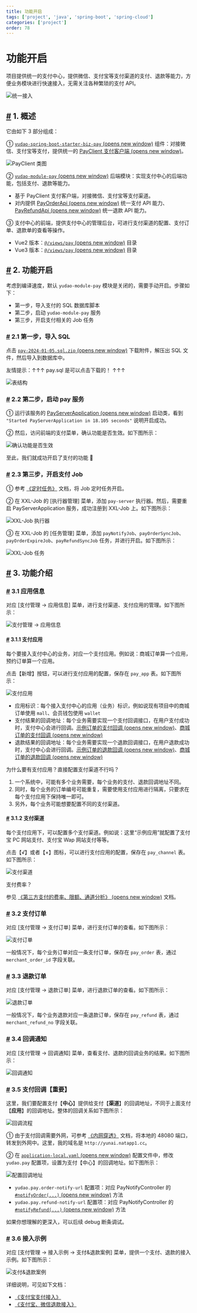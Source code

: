```yaml
---
title: 功能开启
tags: ['project', 'java', 'spring-boot', 'spring-cloud']
categories: ['project']
order: 78
---
```

# 功能开启

项目提供统一的支付中心，提供微信、支付宝等支付渠道的支付、退款等能力，方便业务模块进行快速接入，无需关注各种繁琐的支付 API。

 ![统一接入](https://cloud.iocoder.cn/img/%E6%94%AF%E4%BB%98%E6%89%8B%E5%86%8C/%E5%8A%9F%E8%83%BD%E5%BC%80%E5%90%AF/%E7%BB%9F%E4%B8%80%E6%8E%A5%E5%85%A5.png)

 ## [#](#_1-概述) 1. 概述

 它由如下 3 部分组成：

 ① [`yudao-spring-boot-starter-biz-pay`  (opens new window)](https://github.com/YunaiV/yudao-cloud/blob/master/yudao-framework/yudao-spring-boot-starter-biz-pay/) 组件：对接微信、支付宝等支付，提供统一的 [PayClient 支付客户端  (opens new window)](https://github.com/YunaiV/yudao-cloud/blob/master/yudao-framework/yudao-spring-boot-starter-biz-pay/src/main/java/cn/iocoder/yudao/framework/pay/core/client/PayClient.java)。

 ![PayClient 类图](https://cloud.iocoder.cn/img/%E6%94%AF%E4%BB%98%E6%89%8B%E5%86%8C/%E5%8A%9F%E8%83%BD%E5%BC%80%E5%90%AF/PayClient%E7%B1%BB%E5%9B%BE.png)

 ② [`yudao-module-pay`  (opens new window)](https://github.com/YunaiV/yudao-cloud/tree/master/yudao-module-pay) 后端模块：实现支付中心的后端功能，包括支付、退款等能力。

 * 基于 PayClient 支付客户端，对接微信、支付宝等支付渠道。
* 对内提供 [PayOrderApi  (opens new window)](https://github.com/YunaiV/yudao-cloud/blob/master/yudao-module-pay/yudao-module-pay-api/src/main/java/cn/iocoder/yudao/module/pay/api/order/PayOrderApi.java) 统一支付 API 能力、[PayRefundApi  (opens new window)](https://github.com/YunaiV/yudao-cloud/blob/master/yudao-module-pay/yudao-module-pay-api/src/main/java/cn/iocoder/yudao/module/pay/api/refund/PayRefundApi.java) 统一退款 API 能力。

 ③ 支付中心的前端，提供支付中心的管理后台，可进行支付渠道的配置、支付订单、退款单的查看等操作。

 * Vue2 版本：[`@/views/pay`  (opens new window)](https://gitee.com/yudaocode/yudao-ui-admin-vue2/tree/master/src/views/pay) 目录
* Vue3 版本：[`@/views/pay`  (opens new window)](https://github.com/yudaocode/yudao-ui-admin-vue3/tree/master/src/views/pay) 目录

 ## [#](#_2-功能开启) 2. 功能开启

 考虑到编译速度，默认 `yudao-module-pay` 模块是关闭的，需要手动开启。步骤如下：

 * 第一步，导入支付的 SQL 数据库脚本
* 第二步，启动 `yudao-module-pay` 服务
* 第三步，开启支付相关的 Job 任务

 ### [#](#_2-1-第一步-导入-sql) 2.1 第一步，导入 SQL

 点击 [`pay-2024-01-05.sql.zip`  (opens new window)](https://t.zsxq.com/15mEuhfnK) 下载附件，解压出 SQL 文件，然后导入到数据库中。

 友情提示：↑↑↑ pay.sql 是可以点击下载的！ ↑↑↑

 ![表结构](https://cloud.iocoder.cn/img/%E6%94%AF%E4%BB%98%E6%89%8B%E5%86%8C/%E5%8A%9F%E8%83%BD%E5%BC%80%E5%90%AF/%E7%AC%AC%E4%BA%8C%E6%AD%A5-%E8%A1%A8%E7%BB%93%E6%9E%84.png)

 ### [#](#_2-2-第二步-启动-pay-服务) 2.2 第二步，启动 pay 服务

 ① 运行该服务的 [PayServerApplication  (opens new window)](https://github.com/YunaiV/yudao-cloud/blob/master/yudao-module-pay/yudao-module-pay-biz/src/main/java/cn/iocoder/yudao/module/pay/PayServerApplication.java) 启动类，看到 `"Started PayServerApplication in 18.105 seconds"` 说明开启成功。

 ② 然后，访问前端的支付菜单，确认功能是否生效。如下图所示：

 ![确认功能是否生效](https://cloud.iocoder.cn/img/%E6%94%AF%E4%BB%98%E6%89%8B%E5%86%8C/%E5%8A%9F%E8%83%BD%E5%BC%80%E5%90%AF/%E7%AC%AC%E4%B8%89%E6%AD%A5-01.png)

 至此，我们就成功开启了支付的功能 🙂

 ### [#](#_2-3-第三步-开启支付-job) 2.3 第三步，开启支付 Job

 ① 参考 [《定时任务》](/job/) 文档，将 Job 定时任务开启。

 ② 在 XXL-Job 的 [执行器管理] 菜单，添加 `pay-server` 执行器。然后，需要重启 PayServerApplication 服务，成功注册到 XXL-Job 上。如下图所示：

 ![XXL-Job 执行器](https://cloud.iocoder.cn/img/%E6%94%AF%E4%BB%98%E6%89%8B%E5%86%8C/%E5%8A%9F%E8%83%BD%E5%BC%80%E5%90%AF/XXL-Job-%E6%89%A7%E8%A1%8C%E5%99%A8.png)

 ③ 在 XXL-Job 的 [任务管理] 菜单，添加 `payNotifyJob`、`payOrderSyncJob`、`payOrderExpireJob`、`payRefundSyncJob` 任务，并进行开启。如下图所示：

 ![XXL-Job 任务](https://cloud.iocoder.cn/img/%E6%94%AF%E4%BB%98%E6%89%8B%E5%86%8C/%E5%8A%9F%E8%83%BD%E5%BC%80%E5%90%AF/XXL-Job-%E4%BB%BB%E5%8A%A1.png)

 ## [#](#_3-功能介绍) 3. 功能介绍

 ### [#](#_3-1-应用信息) 3.1 应用信息

 对应 [支付管理 -> 应用信息] 菜单，进行支付渠道、支付应用的管理。如下图所示：

 ![支付管理 -> 应用信息](https://cloud.iocoder.cn/img/%E6%94%AF%E4%BB%98%E6%89%8B%E5%86%8C/%E5%8A%9F%E8%83%BD%E5%BC%80%E5%90%AF/%E8%8F%9C%E5%8D%95-%E5%BA%94%E7%94%A8%E4%BF%A1%E6%81%AF.png)

 #### [#](#_3-1-1-支付应用) 3.1.1 支付应用

 每个要接入支付中心的业务，对应一个支付应用。例如说：商城订单算一个应用，预约订单算一个应用。

 点击【新增】按钮，可以进行支付应用的配置，保存在 `pay_app` 表。如下图所示：

 ![支付应用](https://cloud.iocoder.cn/img/%E6%94%AF%E4%BB%98%E6%89%8B%E5%86%8C/%E5%8A%9F%E8%83%BD%E5%BC%80%E5%90%AF/%E6%94%AF%E4%BB%98%E5%BA%94%E7%94%A8.png)

 * 应用标识：每个接入支付中心的应用（业务）标识，例如说现有项目中的商城订单使用 `mall`、会员钱包使用 `wallet`
* 支付结果的回调地址：每个业务需要实现一个支付回调接口，在用户支付成功时，支付中心会进行回调。[示例订单的支付回调  (opens new window)](https://github.com/YunaiV/yudao-cloud/blob/master/yudao-module-pay/yudao-module-pay-biz/src/main/java/cn/iocoder/yudao/module/pay/controller/admin/demo/PayDemoOrderController.java#L50-L58)、[商城订单的支付回调  (opens new window)](https://github.com/YunaiV/yudao-cloud/blob/master/yudao-module-mall/yudao-module-trade-biz/src/main/java/cn/iocoder/yudao/module/trade/controller/app/order/AppTradeOrderController.java#L64-L70)
* 退款结果的回调地址：每个业务需要实现一个退款回调接口，在用户退款成功时，支付中心会进行回调。[示例订单的退款回调  (opens new window)](https://github.com/YunaiV/yudao-cloud/blob/master/yudao-module-pay/yudao-module-pay-biz/src/main/java/cn/iocoder/yudao/module/pay/controller/admin/demo/PayDemoOrderController.java#L68-L76)、[商城订单的退款回调  (opens new window)](https://github.com/YunaiV/yudao-cloud/blob/master/yudao-module-mall/yudao-module-trade-biz/src/main/java/cn/iocoder/yudao/module/trade/controller/admin/aftersale/AfterSaleController.java#L134)

 为什么要有支付应用？直接配置支付渠道不行吗？

 1. 一个系统中，可能有多个业务需要，每个业务的支付、退款回调地址不同。
2. 同时，每个业务的订单编号可能重复，需要使用支付应用进行隔离，只要求在每个支付应用下保持唯一即可。
3. 另外，每个业务可能想要配置不同的支付渠道。
 #### [#](#_3-1-2-支付渠道) 3.1.2 支付渠道

 每个支付应用下，可以配置多个支付渠道。例如说：这里“示例应用”就配置了支付宝 PC 网站支付、支付宝 Wap 网站支付等等。

 点击【√】或者【×】图标，可以进行支付应用的配置，保存在 `pay_channel` 表。如下图所示：

 ![支付渠道](https://cloud.iocoder.cn/img/%E6%94%AF%E4%BB%98%E6%89%8B%E5%86%8C/%E5%8A%9F%E8%83%BD%E5%BC%80%E5%90%AF/%E6%94%AF%E4%BB%98%E6%B8%A0%E9%81%93.png)

 支付费率？

 参见 [《第三方支付的费率、限额、通道分析》  (opens new window)](https://zhuanlan.zhihu.com/p/352559274) 文档。

 ### [#](#_3-2-支付订单) 3.2 支付订单

 对应 [支付管理 -> 支付订单] 菜单，进行支付订单的查看。如下图所示：

 ![支付订单](https://cloud.iocoder.cn/img/%E6%94%AF%E4%BB%98%E6%89%8B%E5%86%8C/%E5%8A%9F%E8%83%BD%E5%BC%80%E5%90%AF/%E6%94%AF%E4%BB%98%E8%AE%A2%E5%8D%95.png)

 一般情况下，每个业务订单对应一条支付订单，保存在 `pay_order` 表，通过 `merchant_order_id` 字段关联。

 ### [#](#_3-3-退款订单) 3.3 退款订单

 对应 [支付管理 -> 退款订单] 菜单，进行退款订单的查看。如下图所示：

 ![退款订单](https://cloud.iocoder.cn/img/%E6%94%AF%E4%BB%98%E6%89%8B%E5%86%8C/%E5%8A%9F%E8%83%BD%E5%BC%80%E5%90%AF/%E9%80%80%E6%AC%BE%E8%AE%A2%E5%8D%95.png)

 一般情况下，每个业务退款对应一条退款订单，保存在 `pay_refund` 表，通过 `merchant_refund_no` 字段关联。

 ### [#](#_3-4-回调通知) 3.4 回调通知

 对应 [支付管理 -> 回调通知] 菜单，查看支付、退款的回调业务的结果。如下图所示：

 ![回调通知](https://cloud.iocoder.cn/img/%E6%94%AF%E4%BB%98%E6%89%8B%E5%86%8C/%E5%8A%9F%E8%83%BD%E5%BC%80%E5%90%AF/%E5%9B%9E%E8%B0%83%E9%80%9A%E7%9F%A5.png)

 ### [#](#_3-5-支付回调【重要】) 3.5 支付回调【重要】

 这里，我们要配置支付【**中心**】提供给支付【**渠道**】的回调地址，不同于上面支付【**应用**】的回调地址。整体的回调关系如下图所示：

 ![回调流程](https://cloud.iocoder.cn/img/%E6%94%AF%E4%BB%98%E6%89%8B%E5%86%8C/%E5%8A%9F%E8%83%BD%E5%BC%80%E5%90%AF/%E5%9B%9E%E8%B0%83%E6%B5%81%E7%A8%8B.png)

 ① 由于支付回调需要外网，可参考 [《内网穿透》](/natapp/) 文档，将本地的 48080 端口，转发到外网中。这里，我的域名是 `http://yunai.natapp1.cc`。

 ② 在 [`application-local.yaml`  (opens new window)](https://github.com/YunaiV/yudao-cloud/blob/master/yudao-server/src/main/resources/application-local.yaml#L196-L197) 配置文件中，修改 `yudao.pay` 配置项，设置为支付【中心】的回调地址。如下图所示：

 ![配置回调地址](https://cloud.iocoder.cn/img/%E6%94%AF%E4%BB%98%E6%89%8B%E5%86%8C/%E5%8A%9F%E8%83%BD%E5%BC%80%E5%90%AF/%E9%85%8D%E7%BD%AE%E5%9B%9E%E8%B0%83%E5%9C%B0%E5%9D%80-Cloud.png)

 * `yudao.pay.order-notify-url` 配置项：对应 PayNotifyController 的 [`#notifyOrder(...)`  (opens new window)](https://github.com/YunaiV/yudao-cloud/blob/master/yudao-module-pay/yudao-module-pay-biz/src/main/resources/application-local.yaml#L130-L131) 方法
* `yudao.pay.refund-notify-url` 配置项：对应 PayNotifyController 的 [`#notifyRefund(...)`  (opens new window)](https://github.com/YunaiV/yudao-cloud/blob/master/yudao-module-pay/yudao-module-pay-biz/src/main/resources/application-local.yaml#L130-L131) 方法

 如果你想理解的更深入，可以后续 debug 断条调试。

 ### [#](#_3-6-接入示例) 3.6 接入示例

 对应 [支付管理 -> 接入示例 -> 支付&退款案例] 菜单，提供一个支付、退款的接入示例。如下图所示：

 ![支付&退款案例](https://cloud.iocoder.cn/img/%E6%94%AF%E4%BB%98%E6%89%8B%E5%86%8C/%E5%8A%9F%E8%83%BD%E5%BC%80%E5%90%AF/%E6%8E%A5%E5%85%A5%E7%A4%BA%E4%BE%8B.png)

 详细说明，可见如下文档：

 * [《支付宝支付接入》](/pay/alipay-pay-demo)
* [《支付宝、微信退款接入》](/pay/refund-demo)
